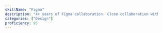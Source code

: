 ```yaml
---
skillName: "Figma"
description: "4+ years of Figma collaboration. Close collaboration with design teams at Restoration Hardware, implementing interactive UI components from design specifications."
categories: ["Design"]
proficiency: 95
---
```

